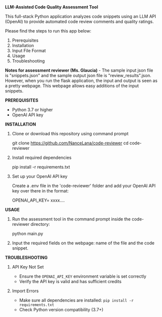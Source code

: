 **LLM-Assisted Code Quality Assessment Tool**

This full-stack Python application analyzes code snippets using an LLM API (OpenAI) to provide automated code review comments and quality ratings. 

Please find the steps to run this app below:
1. Prerequisites
2. Installation 
3. Input File Format
4. Usage 
5. Troubleshooting

**Notes for assessment reviewer (Ms. Glaucia)** - The sample input json file is "snippets.json" and the sample output json file is "review_results".json. However, when you run the flask application, the input and output is seen as a pretty webpage. This webpage allows easy additions of the input snippets.

**PREREQUISITES**

- Python 3.7 or higher
- OpenAI API key

**INSTALLATION**

1. Clone or download this repository using command prompt

   git clone <https://github.com/NanceLana/code-reviewer>
   cd code-reviewer

2. Install required dependencies
   
   
   pip install -r requirements.txt
  

3. Set up your OpenAI API key
   
   Create a .env file in the 'code-reviewer' folder and add your OpenAI API key over there in the format:

   OPENAI_API_KEY= xxxx....

**USAGE**

1. Run the assessment tool in the command prompt inside the code-reviewer directory:
   
   python main.py

2. Input the required fields on the webpage: name of the file and the code snippet.

**TROUBLESHOOTING** 

1. API Key Not Set
   - Ensure the `OPENAI_API_KEY` environment variable is set correctly
   - Verify the API key is valid and has sufficient credits

2. Import Errors
   - Make sure all dependencies are installed: `pip install -r requirements.txt`
   - Check Python version compatibility (3.7+)



